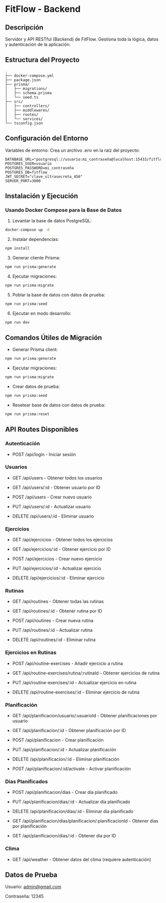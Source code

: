 # FitFlow - Backend

## Descripción

Servidor y API RESTful (Backend) de FitFlow. Gestiona toda la lógica, datos y autenticación de la aplicación.

## Estructura del Proyecto

```text
.
├── docker-compose.yml
├── package.json
├── prisma/
│   ├── migrations/
│   ├── schema.prisma
│   └── seed.ts
├── src/
│   ├── controllers/
│   ├── middlewares/
│   ├── routes/
│   └── services/
└── tsconfig.json
```

## Configuración del Entorno

Variables de entorno: Crea un archivo .env en la raíz del proyecto:

```env
DATABASE_URL="postgresql://usuario:mi_contraseña@localhost:15433/fitflow"
POSTGRES_USER=usuario
POSTGRES_PASSWORD=mi_contraseña
POSTGRES_DB=fitflow
JWT_SECRET="clave_ultrasecreta_456"
SERVER_PORT=3000
```

## Instalación y Ejecución

### Usando Docker Compose para la Base de Datos

1. Levantar la base de datos PostgreSQL:

```bash
docker-compose up -d
```

2. Instalar dependencias:

```bash
npm install
```

3. Generar cliente Prisma:

```bash
npm run prisma:generate
```

4. Ejecutar migraciones:

```bash
npm run prisma:migrate
```

5. Poblar la base de datos con datos de prueba:

```bash
npm run prisma:seed
```

6. Ejecutar en modo desarrollo:

```bash
npm run dev
```

## Comandos Útiles de Migración

- Generar Prisma client:

```bash
npm run prisma:generate
```

- Ejecutar migraciones:

```bash
npm run prisma:migrate
```

- Crear datos de prueba:

```bash
npm run prisma:seed
```

- Resetear base de datos con datos de prueba:

```bash
npm run prisma:reset
```

## API Routes Disponibles

### Autenticación

- POST /api/login - Iniciar sesión

### Usuarios

- GET /api/users - Obtener todos los usuarios

- GET /api/users/:id - Obtener usuario por ID

- POST /api/users - Crear nuevo usuario

- PUT /api/users/:id - Actualizar usuario

- DELETE /api/users/:id - Eliminar usuario

### Ejercicios

- GET /api/ejercicios - Obtener todos los ejercicios

- GET /api/ejercicios/:id - Obtener ejercicio por ID

- POST /api/ejercicios - Crear nuevo ejercicio

- PUT /api/ejercicios/:id - Actualizar ejercicio

- DELETE /api/ejercicios/:id - Eliminar ejercicio

### Rutinas

- GET /api/routines - Obtener todas las rutinas

- GET /api/routines/:id - Obtener rutina por ID

- POST /api/routines - Crear nueva rutina

- PUT /api/routines/:id - Actualizar rutina

- DELETE /api/routines/:id - Eliminar rutina

### Ejercicios en Rutinas

- POST /api/routine-exercises - Añadir ejercicio a rutina

- GET /api/routine-exercises/rutina/:rutinaId - Obtener ejercicios de rutina

- PUT /api/routine-exercises/:id - Actualizar ejercicio en rutina

- DELETE /api/routine-exercises/:id - Eliminar ejercicio de rutina

### Planificación

- GET /api/planificacion/usuario/:usuarioId - Obtener planificaciones por usuario

- GET /api/planificacion/:id - Obtener planificación por ID

- POST /api/planificacion - Crear planificación

- PUT /api/planificacion/:id - Actualizar planificación

- DELETE /api/planificacion/:id - Eliminar planificación

- POST /api/planificacion/:id/activate - Activar planificación

### Días Planificados

- POST /api/planificacion/dias - Crear día planificado

- PUT /api/planificacion/dias/:id - Actualizar día planificado

- DELETE /api/planificacion/dias/:id - Eliminar día planificado

- GET /api/planificacion/dias/planificacion/:planificacionId - Obtener días por planificación

- GET /api/planificacion/dias/:id - Obtener día por ID

### Clima

- GET /api/weather - Obtener datos del clima (requiere autenticación)

## Datos de Prueba

Usuario: <admin@gmail.com>

Contraseña: 12345
